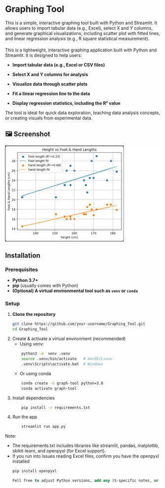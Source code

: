 # Graphing Tool

This is a simple, interactive graphing tool built with Python and Streamlit. It allows users to import tabular data (e.g., Excel), select X and Y columns, and generate graphical visualizations, including scatter plot with fitted lines, and linear regression analysis (e.g., R square statistical measurement). 

####

This is a lightweight, interactive graphing application built with Python and Streamlit. It is designed to help users:

- **Import tabular data (e.g., Excel or CSV files)**

- **Select X and Y columns for analysis**

- **Visualize data through scatter plots**

- **Fit a linear regression line to the data**

- **Display regression statistics, including the R² value**

The tool is ideal for quick data exploration, teaching data analysis concepts, or creating visuals from experimental data.

## 🖼️ Screenshot
![Streamlit graphing tool demo](Images/Screenshot_graph.png)

## Installation
### Prerequisites

- **Python 3.7+**
- **pip** (usually comes with Python)
- **(Optional) A virtual environmental tool such as `venv` or `conda`**
  
### Setup

  1. **Clone the repository**
      ```bash
      git clone https://github.com/your-username/Graphing_Tool.git
      cd Graphing_Tool
  2. Create & activate a virtual environment (recommended)
     - Using venv:
      ```bash
          python3 -m  venv .venv
          source .venv/bin/activate   # macOS/Linux
          .venv\Scripts\activate.bat  # Windows
      ```
     - Or using conda 
      ```bash
          conda create -n graph-tool python=3.8
          conda activate graph-tool
      ```
  3. Install dependencies
      ```bash
          pip install -r requirements.txt
      ```
  4. Run the app
      ```bash
          streamlit run app.py
      ```
  Note:
   - The requirements.txt includes libraries like streamlit, pandas, matplotlib, skikit-learn, and openpyxl (for Excel support).
   - If you run into issues reading Excel files, confirm you have the openpyxl installed
      ```bash
      pip install openpyxl
      ```
      ```sql
      Fell free to adjust Python versions, add any )S-specific notes, or list extra dependencies you're using!
      ```
   

     